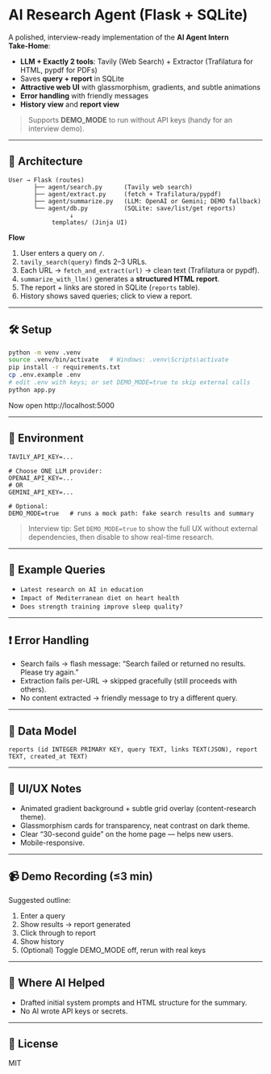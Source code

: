 # AI Research Agent (Flask + SQLite)

A polished, interview-ready implementation of the **AI Agent Intern Take‑Home**:

- **LLM + Exactly 2 tools**: Tavily (Web Search) + Extractor (Trafilatura for HTML, pypdf for PDFs)
- Saves **query + report** in SQLite
- **Attractive web UI** with glassmorphism, gradients, and subtle animations
- **Error handling** with friendly messages
- **History view** and **report view**

> Supports **DEMO_MODE** to run without API keys (handy for an interview demo).

---

## 🧭 Architecture

```
User → Flask (routes)
       ├── agent/search.py      (Tavily web search)
       ├── agent/extract.py     (fetch + Trafilatura/pypdf)
       ├── agent/summarize.py   (LLM: OpenAI or Gemini; DEMO fallback)
       └── agent/db.py          (SQLite: save/list/get reports)
                 ↓
            templates/ (Jinja UI)
```

**Flow**

1. User enters a query on `/`.
2. `tavily_search(query)` finds 2–3 URLs.
3. Each URL → `fetch_and_extract(url)` → clean text (Trafilatura or pypdf).
4. `summarize_with_llm()` generates a **structured HTML report**.
5. The report + links are stored in SQLite (`reports` table).
6. History shows saved queries; click to view a report.

---

## 🛠️ Setup

```bash
python -m venv .venv
source .venv/bin/activate   # Windows: .venv\Scripts\activate
pip install -r requirements.txt
cp .env.example .env
# edit .env with keys; or set DEMO_MODE=true to skip external calls
python app.py
```

Now open http://localhost:5000

---

## 🔑 Environment

```
TAVILY_API_KEY=...

# Choose ONE LLM provider:
OPENAI_API_KEY=...
# OR
GEMINI_API_KEY=...

# Optional:
DEMO_MODE=true   # runs a mock path: fake search results and summary
```

> Interview tip: Set `DEMO_MODE=true` to show the full UX without external dependencies, then disable to show real-time research.

---

## 🧪 Example Queries

- `Latest research on AI in education`
- `Impact of Mediterranean diet on heart health`
- `Does strength training improve sleep quality?`

---

## ❗ Error Handling

- Search fails → flash message: “Search failed or returned no results. Please try again.”
- Extraction fails per-URL → skipped gracefully (still proceeds with others).
- No content extracted → friendly message to try a different query.

---

## 📁 Data Model

`reports (id INTEGER PRIMARY KEY, query TEXT, links TEXT(JSON), report TEXT, created_at TEXT)`

---

## 🎨 UI/UX Notes

- Animated gradient background + subtle grid overlay (content-research theme).
- Glassmorphism cards for transparency, neat contrast on dark theme.
- Clear “30-second guide” on the home page — helps new users.
- Mobile-responsive.

---

## 📹 Demo Recording (≤3 min)

Suggested outline:
1. Enter a query
2. Show results → report generated
3. Click through to report
4. Show history
5. (Optional) Toggle DEMO_MODE off, rerun with real keys

---

## 🤖 Where AI Helped

- Drafted initial system prompts and HTML structure for the summary.
- No AI wrote API keys or secrets.

---

## 📜 License

MIT
